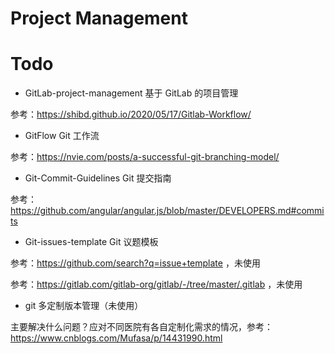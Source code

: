 # Project Management

# Todo
- GitLab-project-management 基于 GitLab 的项目管理

参考：https://shibd.github.io/2020/05/17/Gitlab-Workflow/

- GitFlow Git 工作流

参考：https://nvie.com/posts/a-successful-git-branching-model/

- Git-Commit-Guidelines Git 提交指南

参考：https://github.com/angular/angular.js/blob/master/DEVELOPERS.md#commits

- Git-issues-template Git 议题模板

参考：https://github.com/search?q=issue+template ，未使用

参考：https://gitlab.com/gitlab-org/gitlab/-/tree/master/.gitlab ，未使用

- git 多定制版本管理（未使用）

主要解决什么问题？应对不同医院有各自定制化需求的情况，参考：https://www.cnblogs.com/Mufasa/p/14431990.html
